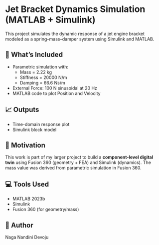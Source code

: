 # Jet Bracket Dynamics Simulation (MATLAB + Simulink)

This project simulates the dynamic response of a jet engine bracket modeled as a spring–mass–damper system using Simulink and MATLAB.

## 🔧 What’s Included
- Parametric simulation with:
  - Mass = 2.22 kg
  - Stiffness = 20000 N/m
  - Damping = 66.6 Ns/m
- External Force: 100 N sinusoidal at 20 Hz
- MATLAB code to plot Position and Velocity

## 📈 Outputs
- Time-domain response plot
- Simulink block model

## 🚀 Motivation
This work is part of my larger project to build a **component-level digital twin** using Fusion 360 (geometry + FEA) and Simulink (dynamics). The mass value was derived from parametric simulation in Fusion 360.

## 💻 Tools Used
- MATLAB 2023b
- Simulink
- Fusion 360 (for geometry/mass)

## 👤 Author
Naga Nandini Devoju
